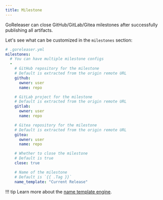 ```yaml
---
title: Milestone
---
```


GoReleaser can close GitHub/GitLab/Gitea milestones after successfully
publishing all artifacts.

Let's see what can be customized in the `milestones` section:

```yaml
# .goreleaser.yml
milestones:
  # You can have multiple milestone configs
  -
    # GitHub repository for the milestone
    # Default is extracted from the origin remote URL
    github:
      owner: user
      name: repo

    # GitLab project for the milestone
    # Default is extracted from the origin remote URL
    gitlab:
      owner: user
      name: repo

    # Gitea repository for the milestone
    # Default is extracted from the origin remote URL
    gitea:
      owner: user
      name: repo

    # Whether to close the milestone
    # Default is true
    close: true

    # Name of the milestone
    # Default is `{{ .Tag }}`
    name_template: "Current Release"
```

!!! tip
    Learn more about the [name template engine](/customization/templates).

